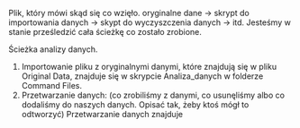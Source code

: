 Plik, który mówi skąd się co wzięło. 
oryginalne dane -> skrypt do importowania danych -> skypt do wyczyszczenia danych -> itd.
Jesteśmy w stanie prześledzić cała ścieżkę co zostało zrobione.

Ścieżka analizy danych.
1. Importowanie pliku z oryginalnymi danymi, które znajdują się w pliku Original Data, znajduje się w skrypcie Analiza_danych 
w folderze Command Files. 
2. Przetwarzanie danych: (co zrobiliśmy z danymi, co usunęliśmy albo co dodaliśmy do naszych danych. Opisać tak, żeby ktoś mógł to odtworzyć)
Przetwarzanie danych znajduje 